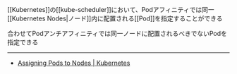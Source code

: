 [[Kubernetes]]の[[kube-scheduler]]において、Podアフィニティでは同一[[Kubernetes Nodes|ノード]]内に配置される[[Pod]]を指定することができる

合わせてPodアンチアフィニティでは同一ノードに配置されるべきでないPodを指定できる

---

- [Assigning Pods to Nodes | Kubernetes](https://kubernetes.io/docs/concepts/scheduling-eviction/assign-pod-node/#inter-pod-affinity-and-anti-affinity)
